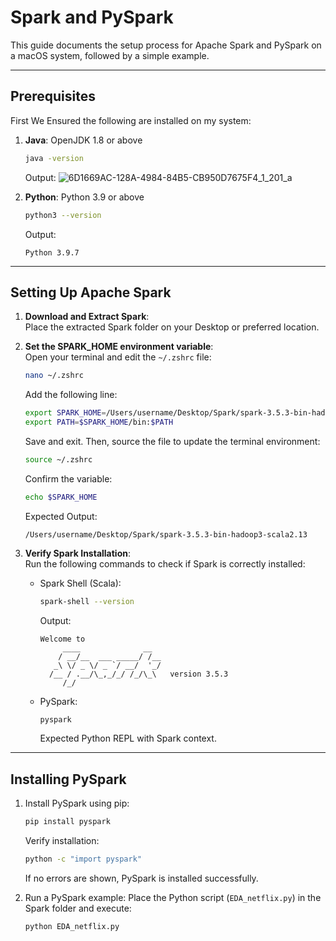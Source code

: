 # Spark and PySpark

This guide documents the setup process for Apache Spark and PySpark on a macOS system, followed by a simple example.

---

## Prerequisites

First We Ensured the following are installed on my system:
1. **Java**: OpenJDK 1.8 or above
   ```bash
   java -version
   ```
   Output:
   ![6D1669AC-128A-4984-84B5-CB950D7675F4_1_201_a](https://github.com/user-attachments/assets/d3dc1c72-edff-40ba-a987-9d004cacfe8a)


2. **Python**: Python 3.9 or above
   ```bash
   python3 --version
   ```
   Output:
   ```
   Python 3.9.7
   ```

---

## Setting Up Apache Spark

1. **Download and Extract Spark**:  
   Place the extracted Spark folder on your Desktop or preferred location.

2. **Set the SPARK_HOME environment variable**:  
   Open your terminal and edit the `~/.zshrc` file:
   ```bash
   nano ~/.zshrc
   ```
   Add the following line:
   ```bash
   export SPARK_HOME=/Users/username/Desktop/Spark/spark-3.5.3-bin-hadoop3-scala2.13
   export PATH=$SPARK_HOME/bin:$PATH
   ```
   Save and exit. Then, source the file to update the terminal environment:
   ```bash
   source ~/.zshrc
   ```
   Confirm the variable:
   ```bash
   echo $SPARK_HOME
   ```
   Expected Output:
   ```
   /Users/username/Desktop/Spark/spark-3.5.3-bin-hadoop3-scala2.13
   ```

3. **Verify Spark Installation**:  
   Run the following commands to check if Spark is correctly installed:
   - Spark Shell (Scala):
     ```bash
     spark-shell --version
     ```
     Output:
     ```
     Welcome to
          ____              __
         / __/__  ___ _____/ /__
        _\ \/ _ \/ _ `/ __/  '_/
       /__ / .__/\_,_/_/ /_/\_\   version 3.5.3
          /_/
     ```

   - PySpark:
     ```bash
     pyspark
     ```
     Expected Python REPL with Spark context.

---

## Installing PySpark

1. Install PySpark using pip:
   ```bash
   pip install pyspark
   ```
   Verify installation:
   ```bash
   python -c "import pyspark"
   ```
   If no errors are shown, PySpark is installed successfully.

2. Run a PySpark example:
   Place the Python script (`EDA_netflix.py`) in the Spark folder and execute:
   ```bash
   python EDA_netflix.py
   ```


